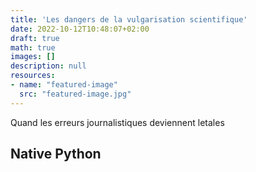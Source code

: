 ```yaml
---
title: 'Les dangers de la vulgarisation scientifique'
date: 2022-10-12T10:48:07+02:00
draft: true
math: true
images: []
description: null
resources:
- name: "featured-image"
  src: "featured-image.jpg"
---
```



Quand les erreurs journalistiques deviennent letales

<!--more-->

## Native Python